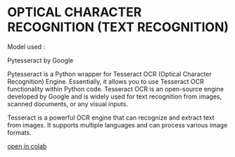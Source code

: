 # OPTICAL CHARACTER RECOGNITION (TEXT RECOGNITION)

Model used : 

Pytesseract by Google

Pytesseract is a Python wrapper for Tesseract OCR (Optical Character Recognition) Engine.
Essentially, it allows you to use Tesseract OCR functionality within Python code. 
Tesseract OCR is an open-source engine developed by Google and is widely used for text recognition from images, scanned documents, or any visual inputs.

Tesseract is a powerful OCR engine that can recognize and extract text from images. It supports multiple languages and can process various image formats.

[open in colab](https://colab.research.google.com/drive/1HIZ2S08l0Eq_CcGVGcRaTT3t2zfEcIo_?authuser=4#scrollTo=MLUFFLXsjBB-)
